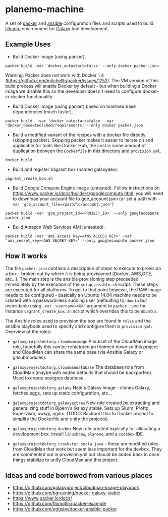 planemo-machine
=====================

A set of [packer](http://packer.io) and
[ansible](http://www.ansible.com/) configuration files and scripts
used to build [Ubuntu](http://www.ubuntu.com/) environment for
[Galaxy](http://galaxyproject.org) tool development.

Example Uses
-----------------------

 * Build Docker image (using packer).

``packer build -var 'docker_autostart=false' --only docker packer.json``

Warning: Packer does not work with Docker 1.4
(https://github.com/mitchellh/packer/issues/1752). The VM version of this
build process will enable Docker by default - but when building a Docker image
we disable this so the developer doesn't need to configure docker-in-docker
functionality.

 * Build Docker image (using packer) based on toolshed base dependencies (much faster).

``packer build  -var 'docker_autostart=false' -var 'docker_base=toolshed/requirements' --only docker packer.json``

 * Build a modified variant of the recipes with a docker file directly
     (skipping packer). Skipping packer makes it easier to iterate on and applicable
     for tools like Docker Hub, the cost is some amount of duplication between
     the ``Dockerfile`` in this directory and ``provision.yml``.

``docker build .``

 * Build and register Vagrant box (named galaxydev).

``vagrant_create_box.sh``

 * Build Google Compute Engine image (untested). Follow instructions on
     https://www.packer.io/docs/builders/googlecompute.html, you will
     need to download your account file to gce_account.json (or set a
     path with ``-var 'gce_account_file=/path/to/account.json'``)
    
``packer build -var 'gce_project_id=<PROJECT_ID>' --only googlecompute packer.json``

 * Build Amazon Web Services AMI (untested).

``packer build -var 'ami_access_key=<AWS ACCESS KEY>' -var 'ami_secret_key=<AWS SECRET KEY>' --only googlecompute packer.json``

How it works
------------

The file ``packer.json`` contains a description of steps to execute to
provision a box - broken out by where it is being provisioned (Docker,
AWS,GCE, etc...). The main step is the ansible provisioning step preceeded
immediately by the execution of the ``setup_ansible.sh`` script. These steps
are executed for all platforms. To get to that point however, the RAW image 
needs to be configured - basically an Ubuntu 14.04 machine needs to be created
with a password-less sudoing user (defaulting to ``ubuntu`` but overridable
using ``-var 'username=XXX'`` argument to ``packer`` - see for instance
``vagrant_create_box.sh`` script which overrides this to be ``ubuntu``).

The Ansible roles used to provision the box are found in ``roles`` and the
ansible playbook used to specify and configure them is ``provision.yml``. 
Overview of the roles:

 * ``galaxyprojectdotorg.cloudmanimage`` A subset of the CloudMan image role,
   hopefully this can be refactored an trimmed down so this project and
   CloudMan can share the same base (via Ansible Galaxy or gitsubmodules).
 * ``galaxyprojectdotorg.cloudmandatabase`` The database role from CloudMan
   (maybe with added defaults that should be backported). Used to create 
   postgres database.
 * ``galaxyprojectdotorg.galaxy`` Nate's Galaxy image - clones Galaxy, fetches
   eggs, sets up static configuration, etc...
 * ``galaxyprojectdotorg.galaxyextras`` New role created by extracting and
   generalizing stuff in Bjoern's Galaxy stable. Sets up Slurm, Proftp, 
   Supervisor, uwsgi, nginx. (TODO: Backport this to Docker project to 
   simplify the Dockerfile and unify the projects).
 * ``galaxyprojectdotorg.devbox`` New role created explicitly for allocating
   a development box. Install ``linuxbrew``, ``planemo``, and a ``codebox`` 
   IDE.

 * ``galaxyprojectdotorg.trackster``, ``smola.java`` - these are modified roles
   from CloudMan that work but seem less important for the devbox. They are 
   commented out in provision.yml but should be added back in once things 
   stabilize to unify CloudMan and this project.

Ideas and code borrowed from various places
-------------------------------------------

 * https://github.com/galaxyproject/cloudman-image-playbook
 * https://github.com/bgruening/docker-galaxy-stable
 * https://www.packer.io/docs/
 * https://github.com/flomotlik/packer-example
 * https://github.com/eggsby/docker-ansible-packer
